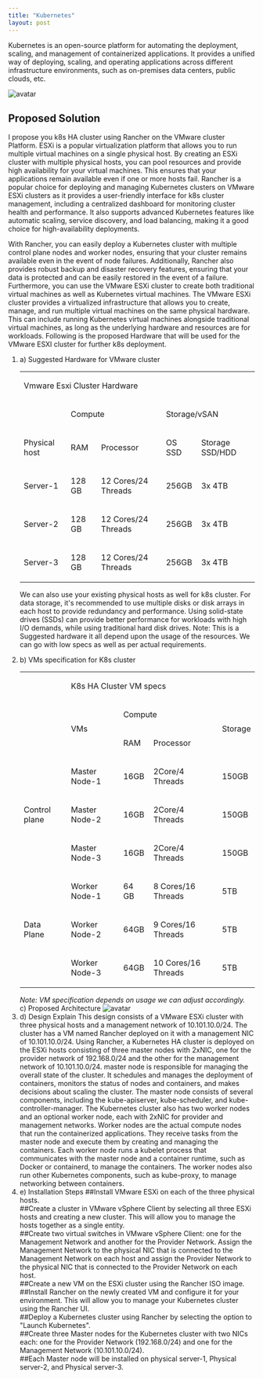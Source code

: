 ```yaml
---
title: "Kubernetes"
layout: post
---
```


Kubernetes is an open-source platform for automating the deployment, scaling, and management of containerized applications. It provides a unified way of deploying, scaling, and operating applications across different infrastructure environments, such as on-premises data centers, public clouds, etc.

<img class="post-image" src="{{ '/assets/media/kubernetes-1.jpg' }}" alt="avatar" onerror="this.style.display='none'">

<h2>Proposed Solution</h2>
I propose you k8s HA cluster using Rancher on the VMware cluster Platform.
ESXi is a popular virtualization platform that allows you to run multiple virtual machines on a single physical host. By creating an ESXi cluster with multiple physical hosts, you can pool resources and provide high availability for your virtual machines. This ensures that your applications remain available even if one or more hosts fail.
Rancher is a popular choice for deploying and managing Kubernetes clusters on VMware ESXi clusters as it provides a user-friendly interface for k8s cluster management, including a centralized dashboard for monitoring cluster health and performance. It also supports advanced Kubernetes features like automatic scaling, service discovery, and load balancing, making it a good choice for high-availability deployments.

With Rancher, you can easily deploy a Kubernetes cluster with multiple control plane nodes and worker nodes, ensuring that your cluster remains available even in the event of node failures. Additionally, Rancher also provides robust backup and disaster recovery features, ensuring that your data is protected and can be easily restored in the event of a failure. 
Furthermore, you can use the VMware ESXi cluster to create both traditional virtual machines as well as Kubernetes virtual machines. The VMware ESXi cluster provides a virtualized infrastructure that allows you to create, manage, and run multiple virtual machines on the same physical hardware. This can include running Kubernetes virtual machines alongside traditional virtual machines, as long as the underlying hardware and resources are for workloads.
Following is the proposed Hardware that will be used for the VMware ESXI cluster for further k8s deployment.

<ol>
  <li>
    a) Suggested Hardware for VMware cluster
    <table class="c52"><tbody><tr class="c27"><td class="c38 c47" colspan="5" rowspan="1"><p class="c11"><span class="c10 c13">Vmware Esxi Cluster Hardware</span></p></td></tr><tr class="c20"><td class="c49" colspan="1" rowspan="1"><p class="c4"><span class="c1">&nbsp;</span></p></td><td class="c31 c53" colspan="2" rowspan="1"><p class="c11"><span class="c10 c7">Compute</span></p></td><td class="c31 c41" colspan="2" rowspan="1"><p class="c11"><span class="c7 c10">Storage/vSAN</span></p></td></tr><tr class="c22"><td class="c31 c49" colspan="1" rowspan="1"><p class="c4"><span class="c0">Physical host</span></p></td><td class="c45 c31" colspan="1" rowspan="1"><p class="c4"><span class="c0">RAM</span></p></td><td class="c15 c31" colspan="1" rowspan="1"><p class="c4"><span class="c0">Processor</span></p></td><td class="c8 c31" colspan="1" rowspan="1"><p class="c4"><span class="c0">OS SSD</span></p></td><td class="c25 c31" colspan="1" rowspan="1"><p class="c4"><span class="c0">Storage SSD/HDD</span></p></td></tr><tr class="c22"><td class="c19" colspan="1" rowspan="1"><p class="c4"><span class="c1">Server-1</span></p></td><td class="c45" colspan="1" rowspan="1"><p class="c4"><span class="c1">128 GB</span></p></td><td class="c15" colspan="1" rowspan="1"><p class="c4"><span class="c1">12 Cores/24 Threads </span></p></td><td class="c8" colspan="1" rowspan="1"><p class="c4"><span class="c1">256GB</span></p></td><td class="c25" colspan="1" rowspan="1"><p class="c4"><span class="c1">3x 4TB </span></p></td></tr><tr class="c22"><td class="c19" colspan="1" rowspan="1"><p class="c4"><span class="c1">Server-2</span></p></td><td class="c45" colspan="1" rowspan="1"><p class="c4"><span class="c1">128 GB</span></p></td><td class="c15" colspan="1" rowspan="1"><p class="c4"><span class="c1">12 Cores/24 Threads </span></p></td><td class="c8" colspan="1" rowspan="1"><p class="c4"><span class="c1">256GB</span></p></td><td class="c25" colspan="1" rowspan="1"><p class="c4"><span class="c1">3x 4TB </span></p></td></tr><tr class="c22"><td class="c19" colspan="1" rowspan="1"><p class="c4"><span class="c1">Server-3</span></p></td><td class="c45" colspan="1" rowspan="1"><p class="c4"><span class="c1">128 GB</span></p></td><td class="c15" colspan="1" rowspan="1"><p class="c4"><span class="c1">12 Cores/24 Threads </span></p></td><td class="c8" colspan="1" rowspan="1"><p class="c4"><span class="c1">256GB</span></p></td><td class="c25" colspan="1" rowspan="1"><p class="c4"><span class="c1">3x 4TB </span></p></td></tr></tbody></table>

We can also use your existing physical hosts as well for k8s cluster.
For data storage, it's recommended to use multiple disks or disk arrays in each host to provide redundancy and performance. Using solid-state drives (SSDs) can provide better performance for workloads with high I/O demands, while using traditional hard disk drives.
Note: This is a Suggested hardware it all depend upon the usage of the resources. We can go with low specs as well as per actual requirements.
  </li>
<li>
  b) VMs specification for K8s cluster
  <table class="c52"><tbody><tr class="c27"><td class="c51" colspan="1" rowspan="1"><p class="c4 c26"><span class="c7 c39"></span></p></td><td class="c38 c40" colspan="4" rowspan="1"><p class="c11"><span class="c10 c13">K8s HA Cluster VM specs</span></p></td></tr><tr class="c20"><td class="c51" colspan="1" rowspan="1"><p class="c11 c26"><span class="c10 c13"></span></p></td><td class="c28" colspan="1" rowspan="2"><p class="c11"><span class="c0">VMs</span></p></td><td class="c31 c54" colspan="2" rowspan="1"><p class="c11"><span class="c10 c7">Compute</span></p></td><td class="c37 c31" colspan="1" rowspan="2"><p class="c11"><span class="c10 c7">Storage</span></p></td></tr><tr class="c22"><td class="c32" colspan="1" rowspan="1"><p class="c11 c26"><span class="c10 c7"></span></p></td><td class="c33 c31" colspan="1" rowspan="1"><p class="c4"><span class="c0">RAM</span></p></td><td class="c2 c31" colspan="1" rowspan="1"><p class="c4"><span class="c0">Processor</span></p></td></tr><tr class="c22"><td class="c35" colspan="1" rowspan="3"><p class="c11"><span class="c0">Control plane</span></p></td><td class="c12" colspan="1" rowspan="1"><p class="c4"><span class="c1">Master Node-1</span></p></td><td class="c33" colspan="1" rowspan="1"><p class="c4"><span class="c1">16GB</span></p></td><td class="c2" colspan="1" rowspan="1"><p class="c4"><span class="c1">2Core/4 Threads</span></p></td><td class="c23" colspan="1" rowspan="1"><p class="c4"><span class="c1">150GB</span></p></td></tr><tr class="c22"><td class="c12" colspan="1" rowspan="1"><p class="c4"><span class="c1">Master Node-2</span></p></td><td class="c33" colspan="1" rowspan="1"><p class="c4"><span class="c1">16GB</span></p></td><td class="c2" colspan="1" rowspan="1"><p class="c4"><span class="c1">2Core/4 Threads</span></p></td><td class="c23" colspan="1" rowspan="1"><p class="c4"><span class="c1">150GB</span></p></td></tr><tr class="c22"><td class="c12" colspan="1" rowspan="1"><p class="c4"><span class="c1">Master Node-3</span></p></td><td class="c33" colspan="1" rowspan="1"><p class="c4"><span class="c1">16GB</span></p></td><td class="c2" colspan="1" rowspan="1"><p class="c4"><span class="c1">2Core/4 Threads</span></p></td><td class="c23" colspan="1" rowspan="1"><p class="c4"><span class="c1">150GB</span></p></td></tr><tr class="c22"><td class="c35" colspan="1" rowspan="3"><p class="c11"><span class="c0">Data Plane</span></p></td><td class="c12" colspan="1" rowspan="1"><p class="c4"><span class="c1">Worker Node-1</span></p></td><td class="c33" colspan="1" rowspan="1"><p class="c4"><span class="c1">64 GB</span></p></td><td class="c2" colspan="1" rowspan="1"><p class="c4"><span class="c1">8 Cores/16 Threads </span></p></td><td class="c23" colspan="1" rowspan="1"><p class="c4"><span class="c1">5TB</span></p></td></tr><tr class="c22"><td class="c12" colspan="1" rowspan="1"><p class="c4"><span class="c1">Worker Node-2</span></p></td><td class="c33" colspan="1" rowspan="1"><p class="c4"><span class="c1">64GB</span></p></td><td class="c2" colspan="1" rowspan="1"><p class="c4"><span class="c1">9 Cores/16 Threads </span></p></td><td class="c23" colspan="1" rowspan="1"><p class="c4"><span class="c1">5TB</span></p></td></tr><tr class="c22"><td class="c12" colspan="1" rowspan="1"><p class="c4"><span class="c1">Worker Node-3</span></p></td><td class="c33" colspan="1" rowspan="1"><p class="c4"><span class="c1">64GB</span></p></td><td class="c2" colspan="1" rowspan="1"><p class="c4"><span class="c1">10 Cores/16 Threads </span></p></td><td class="c23" colspan="1" rowspan="1"><p class="c4"><span class="c1">5TB</span></p></td></tr></tbody></table>
<i>Note: VM specification depends on usage we can adjust accordingly.</i>  
</li>
  c) Proposed Architecture 
  <img class="post-image" src="{{ '/assets/media/kubernetes-2.png' }}" alt="avatar" onerror="this.style.display='none'">
<li>
  d) Design Explain
  This design consists of a VMware ESXi cluster with three physical hosts and a management network of 10.101.10.0/24. The cluster has a VM named Rancher deployed on it with a management NIC of 10.101.10.0/24. Using Rancher, a Kubernetes HA cluster is deployed on the ESXi hosts consisting of three master nodes with 2xNIC, one for the provider network of 192.168.0/24 and the other for the management network of 10.101.10.0/24. master node is responsible for managing the overall state of the cluster. It schedules and manages the deployment of containers, monitors the status of nodes and containers, and makes decisions about scaling the cluster. The master node consists of several components, including the kube-apiserver, kube-scheduler, and kube-controller-manager.
The Kubernetes cluster also has two worker nodes and an optional worker node, each with 2xNIC for provider and management networks. Worker nodes are the actual compute nodes that run the containerized applications. They receive tasks from the master node and execute them by creating and managing the containers. Each worker node runs a kubelet process that communicates with the master node and a container runtime, such as Docker or containerd, to manage the containers. The worker nodes also run other Kubernetes components, such as kube-proxy, to manage networking between containers.
</li>
<li>
  e) Installation Steps
  ##Install VMware ESXi on each of the three physical hosts.<br/>
  ##Create a cluster in VMware vSphere Client by selecting all three ESXi hosts and creating a new cluster. This will allow you to manage the hosts together as a single entity.<br/>
  ##Create two virtual switches in VMware vSphere Client: one for the Management Network and another for the Provider Network. Assign the Management Network to the physical NIC that is connected to the Management Network on each host and assign the Provider Network to the physical NIC that is connected to the Provider Network on each host.<br/>
  ##Create a new VM on the ESXi cluster using the Rancher ISO image.<br/>
  ##Install Rancher on the newly created VM and configure it for your environment. This will allow you to manage your Kubernetes cluster using the Rancher UI.<br/>
  ##Deploy a Kubernetes cluster using Rancher by selecting the option to "Launch Kubernetes".<br/>
  ##Create three Master nodes for the Kubernetes cluster with two NICs each: one for the Provider Network (192.168.0/24) and one for the Management Network (10.101.10.0/24).<br/>
  ##Each Master node will be installed on physical server-1, Physical server-2, and Physical server-3.<br/>

</li>

